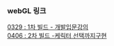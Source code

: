 ### webGL 링크

[0329 : 1차 빌드 - 개발입문강의](https://s8st.github.io/20240320FinalProject/1/index.html)  
[0406 : 2차 빌드 -케릭터 선택까지구현](https://s8st.github.io/20240320FinalProject/2/index.html)